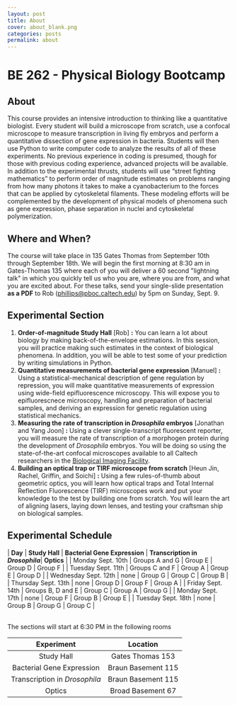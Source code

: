```yaml
---
layout: post
title: About
cover: about_blank.png
categories: posts
permalink: about
---
```

# BE 262 - Physical Biology Bootcamp

## About
This course provides an intensive introduction to thinking like a quantitative biologist. Every student will build a microscope from scratch, use a confocal microscope to measure transcription in living fly embryos and perform a quantitative dissection of gene expression in bacteria. Students will then use Python to write computer code to analyze the results of all of these experiments. No previous experience in coding is presumed, though for those with previous coding experience, advanced projects will be available. In addition to the experimental thrusts, students will use “street fighting mathematics” to perform order of magnitude estimates on problems ranging from how many photons it takes to make a cyanobacterium to the forces that can be applied by cytoskeletal filaments. These modeling efforts will be complemented by the development of physical models of phenomena such as gene expression, phase separation in nuclei and cytoskeletal polymerization.

## Where and When?
The course will take place in 135 Gates Thomas from September 10th through September 18th. We will begin the first morning at 8:30 am in Gates-Thomas 135 where each of you will deliver a 60 second "lightning talk" in which you quickly tell us who you are, where you are from, and what you are excited about.  For these talks, send your single-slide presentation **as a PDF** to Rob (phillips@pboc.caltech.edu) by 5pm on Sunday, Sept. 9.

## Experimental Section

1. **Order-of-magnitude Study Hall** \[Rob\] **:** You can learn a lot about biology by making back-of-the-envelope estimations. In this session,  you will practice making such estimates in the context of biological phenomena. In addition, you will be able to test some of your prediction by writing simulations in Python.
2. **Quantitative measurements of bacterial gene expression** \[Manuel\] **:** Using a statistical-mechanical description of gene regulation by repression, you will make quantitative measurements of expression using wide-field epifluorescence microscopy. This will expose you to epifluorescnece microscopy, handling and preparation of bacterial samples, and deriving an expression for genetic regulation using statistical mechanics.
3. **Measuring the rate of transcription in *Drosophila* embryos** \[Jonathan and Yang Joon\] **:** Using a clever single-transcript fluorescent reporter, you will measure the rate of transcription of a morphogen protein during the development of *Drosophila* embryos. You will be doing so using the state-of-the-art confocal microscopes available to all Caltech researchers in the [Biological Imaging Facility](http://bioimaging.caltech.edu).
4. **Building an optical trap or TIRF microscope from scratch** \[Heun Jin, Rachel, Griffin, and Soichi\] **:** Using a few rules-of-thumb about geometric optics, you will learn how optical traps and Total Internal Reflection Fluorescence (TIRF) microscopes work and put your knowledge to the test by building one from scratch. You will learn the art of aligning lasers, laying down lenses, and testing your craftsman ship on biological samples.

## Experimental Schedule

| **Day** | **Study Hall** | **Bacterial Gene Expression** | **Transcription in *Drosophila***| **Optics** |
| Monday Sept. 10th    | Groups A and G     | Group E | Group D | Group F |
| Tuesday Sept. 11th   | Groups C and F     | Group A | Group E | Group D |
| Wednesday Sept. 12th | none               | Group G | Group C | Group B |
| Thursday Sept. 13th  | none               | Group D | Group F | Group A |
| Friday Sept. 14th    | Groups B, D and E  | Group C | Group A | Group G |
| Monday Sept. 17th    | none               | Group F | Group B | Group E |
| Tuesday Sept. 18th   | none               | Group B | Group G | Group C |

<br/>
The sections will start at 6:30 PM in the following rooms

| **Experiment** | **Location**|
|:--:|:--:|
| Study Hall | Gates Thomas 153|
| Bacterial Gene Expression | Braun Basement 115|
| Transcription in *Drosophila* | Braun Basement 115|
| Optics | Broad Basement 67 |
